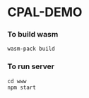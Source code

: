 # CPAL-DEMO

### To build wasm

```
wasm-pack build
```

### To run server

```
cd www
npm start
```
